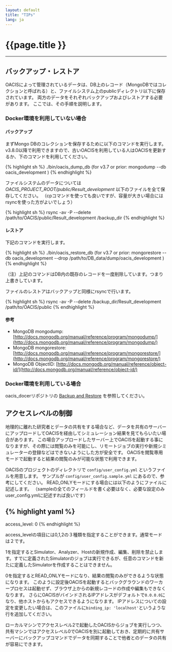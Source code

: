 ```yaml
---
layout: default
title: "TIPs"
lang: ja
---
```


# {{page.title }}

---

## バックアップ・レストア

OACISによって管理されているデータは、DB上のレコード（MongoDBではコレクションと呼ばれる）と、ファイルシステム上のpublicディレクトリ以下に保存されています。
両方のデータをそれぞれバックアップおよびレストアする必要があります。
ここでは、その手順を説明します。

### Docker環境を利用していない場合

#### バックアップ

まずMongo DBのコレクションを保存するために以下のコマンドを実行します。
v3.8.0以降で利用できますので、古いOACISを利用している人はOACISを更新するか、下のコマンドを利用してください。

{% highlight sh %}
./bin/oacis_dump_db
(for v3.7 or prior: mongodump --db oacis_development )
{% endhighlight %}

ファイルシステムのデータについては *OACIS_PROJECT_ROOT/public/Result_development* 以下のファイルを全て保存してください。
（cpコマンドを使っても良いですが、容量が大きい場合にはrsyncを使った方がよいでしょう）

{% highlight sh %}
rsync -av -P --delete /path/to/OACIS/public/Result_development /backup_dir
{% endhighlight %}

#### レストア

下記のコマンドを実行します。

{% highlight sh %}
./bin/oacis_restore_db
(for v3.7 or prior: mongorestore --db oacis_development --drop /path/to/DB_data/dump/oacis_development )
{% endhighlight %}

（注）上記のコマンドはDB内の既存のレコードを一度削除しています。つまり上書きしています。

ファイルのレストアはバックアップと同様にrsyncで行います。

{% highlight sh %}
rsync -av -P --delete /backup_dir/Result_development /path/to/OACIS/public
{% endhighlight %}

#### 参考

* MongoDB mongodump: [http://docs.mongodb.org/manual/reference/program/mongodump/](http://docs.mongodb.org/manual/reference/program/mongodump/)
* MongoDB mongorestore: [http://docs.mongodb.org/manual/reference/program/mongorestore/](http://docs.mongodb.org/manual/reference/program/mongorestore/)
* MongoDB ObjectID: [http://docs.mongodb.org/manual/reference/object-id/](http://docs.mongodb.org/manual/reference/object-id/)

### Docker環境を利用している場合

oacis_docerリポジトリの [Backup and Restore](https://github.com/crest-cassia/oacis_docker/blob/master/README.md#backup-and-restore) を参照してください。

## アクセスレベルの制御

地理的に離れた研究者とデータの共有をする場合など、データを共有のサーバーにアップロードしてOACISを経由してシミュレーション結果を見てもらいたい場合があります。
この場合アップロードしたサーバー上でOACISを起動する事になりますが、その際には閲覧のみを可能にし、リモートジョブの実行や新規シミュレーターの登録などはできないようにした方が安全です。
OACISを閲覧専用モードで起動すると結果の閲覧のみが可能な状態で利用できます。

OACISのプロジェクトのディレクトリで `config/user_config.yml` というファイルを用意します。
サンプルが `config/user_config.sample.yml` にあるので、参考にしてください。
READ_ONLYモードにする場合には以下のようにファイルに記述します。
（sampleの全てのフィールドを書く必要はなく、必要な設定のみuser_config.ymlに記述すれば良いです）

{% highlight yaml %}
---
access_level: 0
{% endhighlight %}

access_levelの項目には0,1,2の３種類を指定することができます。通常モードは２です。

1を指定するとSimulator、Analyzer、Hostの新規作成、編集、削除を禁止します。すでに定義されたSimulatorのジョブは実行できるが、任意のコマンドを新たに定義したSimulatorを作成することはできません。

0を指定するとREAD_ONLYモードになり、結果の閲覧のみができるような状態になります。
このように設定後OACISを起動するとバックグラウンドのワーカープロセスは起動せず、ブラウザ上からの新規レコードの作成や編集もできなくなります。
さらにOACISがバインドされるIPアドレスがデフォルトで`0.0.0.0`になり、他ホストからもアクセスできるようになります。
IPアドレスについての設定を変更したい場合は、このファイルに`binding_ip: 'localhost'`というような行を追加してください。

ローカルマシンでアクセスレベル2で起動したOACISからジョブを実行しつつ、共有マシンではアクセスレベル0でOACISを別に起動しておき、定期的に共有サーバーにバックアップコマンドでデータを同期することで他者とのデータの共有が容易にできます。

